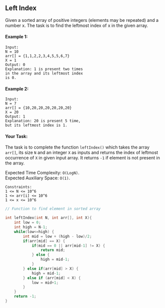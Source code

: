 ## Left Index

Given a sorted array of positive integers (elements may be repeated) and a number x. The task is to find the leftmost index of x in the given array.

#### Example 1:

```
Input:
N = 10
arr[] = {1,1,2,2,3,4,5,5,6,7}
X = 1
Output: 0
Explanation: 1 is present two times
in the array and its leftmost index
is 0.
```

#### Example 2:

```
Input:
N = 7
arr[] = {10,20,20,20,20,20,20}
X = 20
Output: 1
Explanation: 20 is present 5 time,
but its leftmost index is 1.
```

#### Your Task:

The task is to complete the function `leftIndex()` which takes the array `arr[]`, its size `N` and an integer `X` as inputs and returns the index of leftmost occurrence of `X` in given input array. It returns `-1` if element is not present in the array.

Expected Time Complexity: `O(LogN)`.  
Expected Auxiliary Space: `O(1)`.

```
Constraints:
1 <= N <= 10^6
1 <= arr[i] <= 10^6
1 <= x <= 10^6
```

```c++
// Function to find element in sorted array

int leftIndex(int N, int arr[], int X){
    int low = 0;
    int high = N-1;
    while(low<=high) {
        int mid = low + (high - low)/2;
        if(arr[mid] == X) {
            if(mid == 0 || arr[mid-1] != X) {
                return mid;
            } else {
                high = mid-1;
            }
        } else if(arr[mid] > X) {
            high = mid-1;
        } else if (arr[mid] < X) {
            low = mid+1;
        }
    }
    return -1;
}
```
